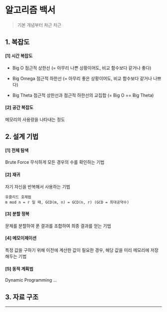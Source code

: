 # 알고리즘 백서
> 기본 개념부터 차근 차근

## 1. 복잡도
#### [1] 시간 복잡도

* Big O
    점근적 상한선 (= 아무리 나쁜 상황이어도, 비교 함수보다 같거나 좋다)
>
* Big Omega
    점근적 하한선 (= 아무리 좋은 상황이어도, 비교 함수보다 같거나 나쁘다)
>
* Big Theta
    점근적 상한선과 점근적 하한선의 교집합 (= Big O == Big Theta)

#### [2] 공간 복잡도
메모리의 사용량을 나타내는 정도

## 2. 설계 기법
#### [1] 전체 탐색
Brute Force
무식하게 모든 경우의 수를 확인하는 기법
    
#### [2] 재귀
자기 자신을 반복해서 사용하는 기법
    
    유클리드 호제법
    m mod n = r 일 때, GCD(m, n) = GCD(n, r) (GCD = 최대공약수)
    
#### [3] 분할 정복
문제를 분할하여 푼 결과를 조합하여 최종 결과를 얻는 기법

#### [4] 메모이제이션
특정 값을 구하기 위해 이전에 계산한 값이 필요한 경우, 
해당 값을 미리 메모리에 저장해두는 기법

#### [5] 동적 계획법
Dynamic Programming
...

## 3. 자료 구조
---
